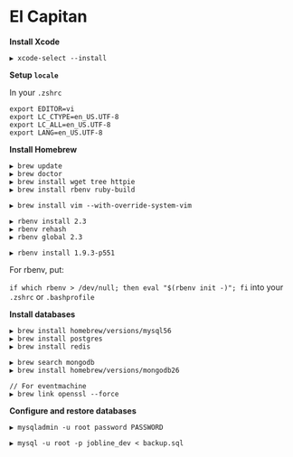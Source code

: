 # El Capitan

**Install Xcode**

```
▶ xcode-select --install
```

**Setup `locale`**

In your `.zshrc`

```
export EDITOR=vi
export LC_CTYPE=en_US.UTF-8
export LC_ALL=en_US.UTF-8
export LANG=en_US.UTF-8
```

**Install Homebrew**

```
▶ brew update
▶ brew doctor
▶ brew install wget tree httpie
▶ brew install rbenv ruby-build

▶ brew install vim --with-override-system-vim

▶ rbenv install 2.3
▶ rbenv rehash
▶ rbenv global 2.3

▶ rbenv install 1.9.3-p551
```

For rbenv, put:

`if which rbenv > /dev/null; then eval "$(rbenv init -)"; fi` into your `.zshrc` or `.bashprofile`

**Install databases**

```
▶ brew install homebrew/versions/mysql56
▶ brew install postgres
▶ brew install redis

▶ brew search mongodb
▶ brew install homebrew/versions/mongodb26

// For eventmachine
▶ brew link openssl --force
```

**Configure and restore databases**

```
▶ mysqladmin -u root password PASSWORD

▶ mysql -u root -p jobline_dev < backup.sql
```

